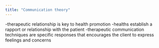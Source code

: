 ```yaml
---
title: "Communication theory"
---
```

-therapeutic relationship is key to health promotion
-healths establish a rapport or relationship with the patient
-therapeutic communication techniques are specific responses that encourages the client to express feelings and concerns

